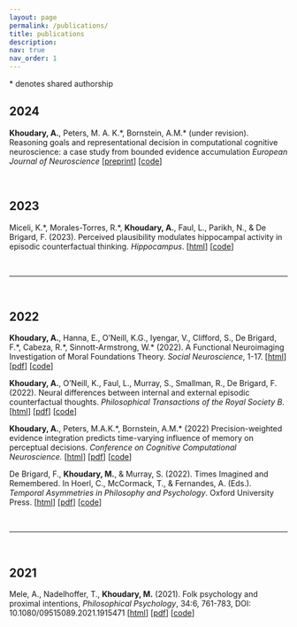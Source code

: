```yaml
---
layout: page
permalink: /publications/
title: publications
description:
nav: true
nav_order: 1
---
```


\* denotes shared authorship

## 2024

**Khoudary, A.**, Peters, M. A. K.\*, Bornstein, A.M.\* (under revision). Reasoning goals and representational decision in computational cognitive neuroscience: a case study from bounded evidence accumulation *European Journal of Neuroscience* [[preprint](https://osf.io/preprints/psyarxiv/aqxhr)] [[code](https://github.com/ari-khoudary/time-varying-precision-weighted-msddm)]

<br>

## 2023

Miceli, K.\*, Morales-Torres, R.\*, **Khoudary, A.**, Faul, L., Parikh, N., & De Brigard, F. (2023). Perceived
plausibility modulates hippocampal activity in episodic counterfactual thinking. *Hippocampus*. [[html](https://onlinelibrary.wiley.com/doi/10.1002/hipo.23583)] [[code](https://github.com/IMC-Lab/HippModCFT)]

<br>

---

<br>

## 2022

**Khoudary, A.**, Hanna, E., O’Neill, K.G., Iyengar, V., Clifford, S., De Brigard, F.\*, Cabeza, R.\*, Sinnott-Armstrong, W.\* (2022). A Functional Neuroimaging Investigation of Moral Foundations Theory. *Social Neuroscience*, 1-17. [[html](https://www.tandfonline.com/doi/full/10.1080/17470919.2022.2148737)] [[pdf](../assets/pdf/publications/2022_khoiccdbsa_socneuro.pdf)] [[code](https://github.com/IMC-Lab/mft_memory)]

**Khoudary, A.**, O’Neill, K., Faul, L., Murray, S., Smallman, R., De Brigard, F. (2022). Neural differences between internal and external episodic counterfactual thoughts. *Philosophical Transactions of the Royal Society B.* [[html](https://royalsocietypublishing.org/doi/10.1098/rstb.2021.0337)] [[pdf](../assets/pdf/publications/2022_kofmsdb_philtransb.pdf)] [[code](https://github.com/IMC-Lab/conCFT)]

**Khoudary, A.**, Peters, M.A.K.\*, Bornstein, A.M.\* (2022) Precision-weighted evidence integration predicts time-varying influence of memory on perceptual decisions. *Conference on Cognitive Computational Neuroscience.* [[html](https://2022.ccneuro.org/view_paper.php?PaperNum=1292)] [[pdf](../assets/pdf/publications/2022_kpb_ccn.pdf)] [[code](https://github.com/ari-khoudary/time-varying-precision-weighted-msddm)]

De Brigard, F., **Khoudary, M.**, & Murray, S. (2022). Times Imagined and Remembered. In Hoerl, C., McCormack, T., & Fernandes, A. (Eds.). *Temporal Asymmetries in Philosophy and Psychology*. Oxford University Press. [[html](https://books.google.com/books?hl=en&lr=&id=0iNeEAAAQBAJ&oi=fnd&pg=PA272&ots=IbqyDsw25W&sig=wNheiKgxgQ_a4QpZQT-0EANCIpw#v=onepage&q&f=false)] [[pdf](../assets/pdf/publications/2022_dbkm_tempasym.pdf)] [[code](https://github.com/IMC-Lab/MemTime)]

<br>

---

<br>

## 2021

Mele, A., Nadelhoffer, T., **Khoudary, M.** (2021). Folk psychology and proximal intentions, *Philosophical Psychology*, 34:6, 761-783, DOI: 10.1080/09515089.2021.1915471 [[html](https://www.tandfonline.com/doi/full/10.1080/09515089.2021.1915471)] [[pdf](../assets/pdf/publications/2021_mnk_philpsych.pdf)] [[code](https://github.com/ari-khoudary/folk-psych-proximal-intentions)]
